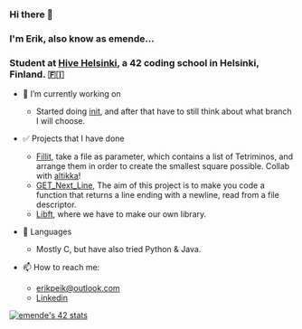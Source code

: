 ### Hi there 👋

### I'm Erik, also know as emende...
### Student at [Hive Helsinki](https://www.hive.fi/), a 42 coding school in Helsinki, Finland. 🇫🇮

- 🔭 I’m currently working on
    - Started doing [init](https://github.com/erikpeik/init), and after that have to still think about what branch I will choose.

- ✅ Projects that I have done
    - [Fillit](https://github.com/erikpeik/fillit), take a file as parameter, which contains a list of Tetriminos, and arrange them in order to create the smallest square possible. Collab with [altikka](https://github.com/reviisori)!
     - [GET_Next_Line](https://github.com/erikpeik/GET_Next_Line), The aim of this project is to make you code a function that returns a line ending with a newline, read from a file descriptor.
     - [Libft](https://github.com/erikpeik/libft), where we have to make our own library.

- 🌱 Languages
    - Mostly C, but have also tried Python & Java.

- 📫 How to reach me:
    - erikpeik@outlook.com
    - [Linkedin](https://www.linkedin.com/in/erikpeik/)

[![emende's 42 stats](https://badge42.herokuapp.com/api/stats/emende?cursus=42)](https://github.com/JaeSeoKim/badge42)
